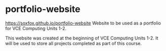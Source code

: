 # portfolio-website
https://soxfox.github.io/portfolio-website
Website to be used as a portfolio for VCE Computing Units 1-2.

This website was created at the beginning of VCE Computing Units 1-2. It will be used to store all projects completed as part of this course.
